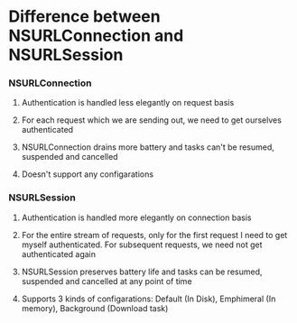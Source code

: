 # Difference between NSURLConnection and NSURLSession

### NSURLConnection

1. Authentication is handled less elegantly on request basis

2. For each request which we are sending out, we need to get ourselves authenticated

3. NSURLConnection drains more battery and tasks can't be resumed, suspended and cancelled

4. Doesn't support any configarations

### NSURLSession

1. Authentication is handled more elegantly on connection basis

2. For the entire stream of requests, only for the first request I need to get myself authenticated. For subsequent requests, we need not get authenticated again

3. NSURLSession preserves battery life and tasks can be resumed, suspended and cancelled at any point of time

4. Supports 3 kinds of configarations: Default (In Disk), Emphimeral (In memory), Background (Download task)